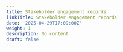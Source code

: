 ```yaml
---
title: Stakeholder engagement records
linkTitle: Stakeholder engagement records
date: '2025-04-29T17:09:00Z'
weight: 1
description: No content
draft: false
---
```



